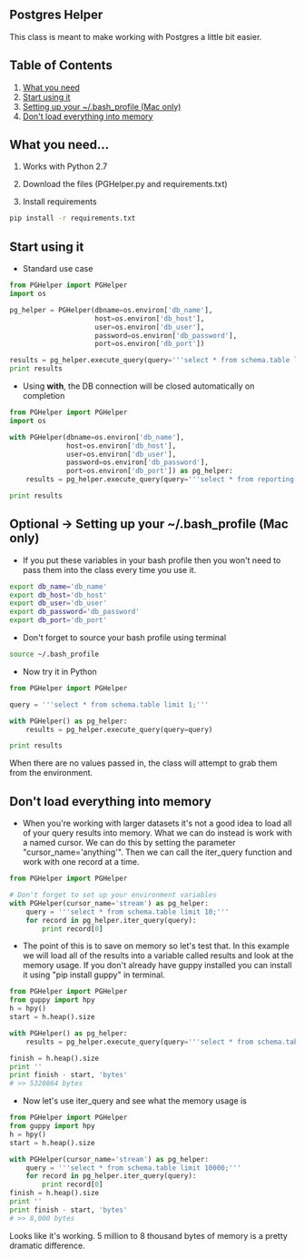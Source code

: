 ## Postgres Helper
This class is meant to make working with Postgres a little bit easier.

## Table of Contents
1. [What you need](https://github.com/gravity226/useful_stuff/tree/master/PGHelper#what-you-need)
2. [Start using it](https://github.com/gravity226/useful_stuff/tree/master/PGHelper#start-using-it)
3. [Setting up your ~/.bash_profile (Mac only) ](https://github.com/gravity226/useful_stuff/tree/master/PGHelper#optional---setting-up-your-bash_profile-mac-only)
4. [Don't load everything into memory](https://github.com/gravity226/useful_stuff/tree/master/PGHelper#dont-load-everything-into-memory)

## What you need...
1. Works with Python 2.7

2. Download the files (PGHelper.py and requirements.txt)

3. Install requirements

```bash
pip install -r requirements.txt
```

## Start using it

- Standard use case
```Python
from PGHelper import PGHelper
import os

pg_helper = PGHelper(dbname=os.environ['db_name'],
                     host=os.environ['db_host'],
                     user=os.environ['db_user'],
                     password=os.environ['db_password'],
                     port=os.environ['db_port'])

results = pg_helper.execute_query(query='''select * from schema.table limit 1;''')
print results
```

- Using **with**, the DB connection will be closed automatically on completion
```Python
from PGHelper import PGHelper
import os

with PGHelper(dbname=os.environ['db_name'],
              host=os.environ['db_host'],
              user=os.environ['db_user'],
              password=os.environ['db_password'],
              port=os.environ['db_port']) as pg_helper:
    results = pg_helper.execute_query(query='''select * from reporting.email_activities limit 1;''')

print results
```

## Optional -> Setting up your ~/.bash_profile (Mac only)  
- If you put these variables in your bash profile then you won't need to pass them into the class every time you use it.

```Bash
export db_name='db_name'
export db_host='db_host'
export db_user='db_user'
export db_password='db_password'
export db_port='db_port'
```

- Don't forget to source your bash profile using terminal

```Bash
source ~/.bash_profile
```

- Now try it in Python
```Python
from PGHelper import PGHelper

query = '''select * from schema.table limit 1;'''

with PGHelper() as pg_helper:
    results = pg_helper.execute_query(query=query)

print results
```

When there are no values passed in, the class will attempt to grab them from the environment.

## Don't load everything into memory
- When you're working with larger datasets it's not a good idea to load all of your query results into memory.  What we can do instead is work with a named cursor.  We can do this by setting the parameter "cursor_name='anything'".  Then we can call the iter_query function and work with one record at a time.

```Python
from PGHelper import PGHelper

# Don't forget to set up your environment variables
with PGHelper(cursor_name='stream') as pg_helper:
    query = '''select * from schema.table limit 10;'''
    for record in pg_helper.iter_query(query):
        print record[0]
```

- The point of this is to save on memory so let's test that.  In this example we will load all of the results into a variable called results and look at the memory usage.  If you don't already have guppy installed you can install it using "pip install guppy" in terminal.

```Python
from PGHelper import PGHelper
from guppy import hpy
h = hpy()
start = h.heap().size

with PGHelper() as pg_helper:
    results = pg_helper.execute_query(query='''select * from schema.table limit 10000;''')

finish = h.heap().size
print ''
print finish - start, 'bytes'
# >> 5320864 bytes
```

- Now let's use iter_query and see what the memory usage is

```Python
from PGHelper import PGHelper
from guppy import hpy
h = hpy()
start = h.heap().size

with PGHelper(cursor_name='stream') as pg_helper:
    query = '''select * from schema.table limit 10000;'''
    for record in pg_helper.iter_query(query):
        print record[0]
finish = h.heap().size
print ''
print finish - start, 'bytes'
# >> 8,000 bytes
```

Looks like it's working.  5 million to 8 thousand bytes of memory is a pretty dramatic difference.

